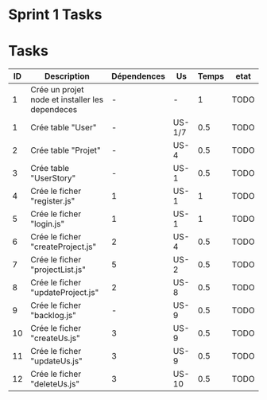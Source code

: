 # Sprint 1 Tasks


# Tasks
| ID | Description                                                                                                                                                                                                                                                                                                                                                                                                                                                                             | Dépendences | Us | Temps | etat|
|----|-----------------------------------------------------------------------------------------------------------------------------------------------------------------------------------------------------------------------------------------------------------------------------------------------------------------------------------------------------------------------------------------------------------------------------------------------------------------------------------------|----------|-|-|-|
| 1 | Crée un projet node et installer les dependeces    | - | - | 1 | TODO |
| 1 | Crée table "User"   | - | US-1/7| 0.5 | TODO |
| 2 | Crée table "Projet" | - | US-4| 0.5 | TODO |
| 3 | Crée table "UserStory" | - | US-1| 0.5 | TODO |
| 4 | Crée le ficher "register.js" | 1 | US-1| 1 | TODO |
| 5 | Crée le ficher "login.js" | 1 | US-1| 1 | TODO |
| 6 | Crée le ficher "createProject.js" | 2 | US-4| 0.5 | TODO |
| 7 | Crée le ficher "projectList.js" | 5 | US-2| 0.5 | TODO |
| 8 | Crée le ficher "updateProject.js" | 2 | US-8| 0.5 | TODO |
| 9 | Crée le ficher "backlog.js" | - | US-9| 0.5 | TODO |
| 10 | Crée le ficher "createUs.js" | 3 | US-9| 0.5 | TODO |
| 11 | Crée le ficher "updateUs.js" | 3 | US-9| 0.5 | TODO |
| 12 | Crée le ficher "deleteUs.js" | 3 | US-10| 0.5 | TODO |
